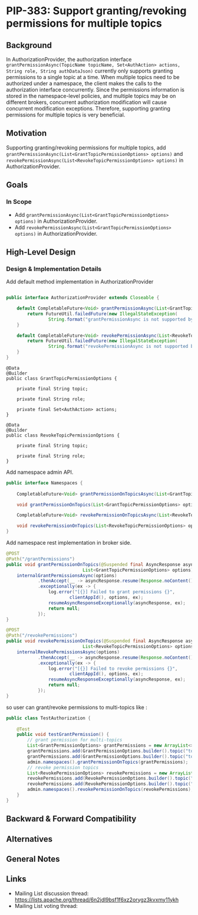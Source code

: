 # PIP-383: Support granting/revoking permissions for multiple topics

## Background

In AuthorizationProvider, the authorization interface `grantPermissionAsync(TopicName topicName, Set<AuthAction> actions, String role, String authDataJson)` currently only supports granting permissions to a single topic at a time.
When multiple topics need to be authorized under a namespace, the client makes the calls to the authorization interface concurrently. 
Since the permissions information is stored in the namespace-level policies, and multiple topics may be on different brokers, concurrent authorization modification will cause concurrent modification exceptions. 
Therefore, supporting granting permissions for multiple topics is very beneficial.


## Motivation

Supporting granting/revoking permissions for multiple topics, 
add `grantPermissionAsync(List<GrantTopicPermissionOptions> options)` and `revokePermissionAsync(List<RevokeTopicPermissionOptions> options)` in AuthorizationProvider.

## Goals

### In Scope

- Add `grantPermissionAsync(List<GrantTopicPermissionOptions> options)` in AuthorizationProvider.
- Add `revokePermissionAsync(List<GrantTopicPermissionOptions> options)` in AuthorizationProvider.

## High-Level Design

### Design & Implementation Details

Add default method implementation in AuthorizationProvider
```java

public interface AuthorizationProvider extends Closeable {

    default CompletableFuture<Void> grantPermissionAsync(List<GrantTopicPermissionOptions> options) {
        return FutureUtil.failedFuture(new IllegalStateException(
                String.format("grantPermissionAsync is not supported by the Authorization")));
    }

    default CompletableFuture<Void> revokePermissionAsync(List<RevokeTopicPermissionOptions> options) {
        return FutureUtil.failedFuture(new IllegalStateException(
                String.format("revokePermissionAsync is not supported by the Authorization")));
    }
}
```

```
@Data
@Builder
public class GrantTopicPermissionOptions {

    private final String topic;
    
    private final String role;

    private final Set<AuthAction> actions;
}

@Data
@Builder
public class RevokeTopicPermissionOptions {

    private final String topic;

    private final String role;
}
```

Add namespace admin API.

```java
public interface Namespaces {
    
    CompletableFuture<Void> grantPermissionOnTopicsAsync(List<GrantTopicPermissionOptions> options);

    void grantPermissionOnTopics(List<GrantTopicPermissionOptions> options) throws PulsarAdminException;

    CompletableFuture<Void> revokePermissionOnTopicsAsync(List<RevokeTopicPermissionOptions> options);

    void revokePermissionOnTopics(List<RevokeTopicPermissionOptions> options) throws PulsarAdminException;
}
```

Add namespace rest implementation in broker side.
```java
@POST
@Path("/grantPermissions")
public void grantPermissionOnTopics(@Suspended final AsyncResponse asyncResponse,
                             List<GrantTopicPermissionOptions> options) {
    internalGrantPermissionsAsync(options)
            .thenAccept(__ -> asyncResponse.resume(Response.noContent().build()))
            .exceptionally(ex -> {
                log.error("[{}] Failed to grant permissions {}",
                        clientAppId(), options, ex);
                resumeAsyncResponseExceptionally(asyncResponse, ex);
                return null;
            });
}

@POST
@Path("/revokePermissions")
public void revokePermissionOnTopics(@Suspended final AsyncResponse asyncResponse,
                             List<RevokeTopicPermissionOptions> options) {
    internalRevokePermissionsAsync(options)
            .thenAccept(__ -> asyncResponse.resume(Response.noContent().build()))
            .exceptionally(ex -> {
                log.error("[{}] Failed to revoke permissions {}",
                        clientAppId(), options, ex);
                resumeAsyncResponseExceptionally(asyncResponse, ex);
                return null;
            });
}
```

so user can grant/revoke permissions to multi-topics like :
```java
public class TestAuthorization {
    
    @Test
    public void testGrantPermission() {
        // grant permission for multi-topics
        List<GrantPermissionOptions> grantPermissions = new ArrayList<>();
        grantPermissions.add(GrantPermissionOptions.builder().topic("topic1").role("role1").actions(Set.of(AuthAction.produce)).build());
        grantPermissions.add(GrantPermissionOptions.builder().topic("topic2").role("role2").actions(Set.of(AuthAction.consume)).build());
        admin.namespaces().grantPermissionOnTopics(grantPermissions);
        // revoke permission topics
        List<RevokePermissionOptions> revokePermissions = new ArrayList<>();
        revokePermissions.add(RevokePermissionOptions.builder().topic("topic1").role("role1").build());
        revokePermissions.add(RevokePermissionOptions.builder().topic("topic2").role("role2").build());
        admin.namespaces().revokePermissionOnTopics(revokePermissions);
    }
}

```

## Backward & Forward Compatibility



## Alternatives

## General Notes

## Links

* Mailing List discussion thread:  https://lists.apache.org/thread/6n2jdl9bsf1f6xz2orygz3kvxmy11ykh
* Mailing List voting thread: 
